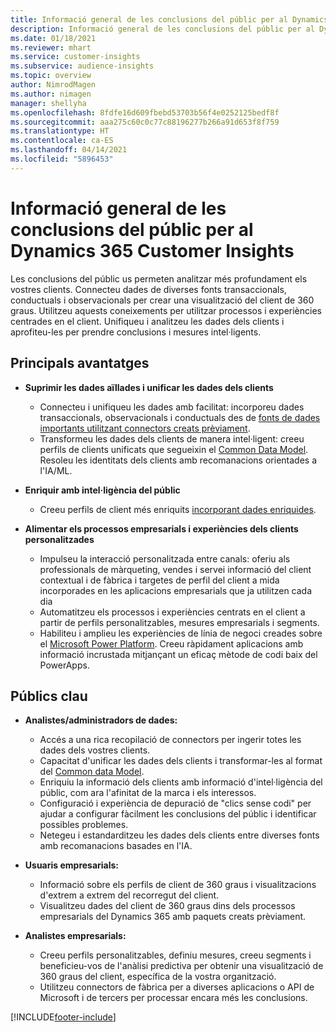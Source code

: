 ```yaml
---
title: Informació general de les conclusions del públic per al Dynamics 365 Customer Insights
description: Informació general de les conclusions del públic per al Dynamics 365 Customer Insights.
ms.date: 01/18/2021
ms.reviewer: mhart
ms.service: customer-insights
ms.subservice: audience-insights
ms.topic: overview
author: NimrodMagen
ms.author: nimagen
manager: shellyha
ms.openlocfilehash: 8fdfe16d609fbebd53703b56f4e0252125bedf8f
ms.sourcegitcommit: aaa275c60c0c77c88196277b266a91d653f8f759
ms.translationtype: HT
ms.contentlocale: ca-ES
ms.lasthandoff: 04/14/2021
ms.locfileid: "5896453"
---
```

# <a name="audience-insights-for-dynamics-365-customer-insights-overview"></a>Informació general de les conclusions del públic per al Dynamics 365 Customer Insights

Les conclusions del públic us permeten analitzar més profundament els vostres clients. Connecteu dades de diverses fonts transaccionals, conductuals i observacionals per crear una visualització del client de 360 graus. Utilitzeu aquests coneixements per utilitzar processos i experiències centrades en el client. Unifiqueu i analitzeu les dades dels clients i aprofiteu-les per prendre conclusions i mesures intel·ligents.

## <a name="main-benefits"></a>Principals avantatges 

- **Suprimir les dades aïllades i unificar les dades dels clients**

  - Connecteu i unifiqueu les dades amb facilitat: incorporeu dades transaccionals, observacionals i conductuals des de [fonts de dades importants utilitzant connectors creats prèviament](data-sources.md).
  - Transformeu les dades dels clients de manera intel·ligent: creeu perfils de clients unificats que segueixin el [Common Data Model](/common-data-model/). Resoleu les identitats dels clients amb recomanacions orientades a l'IA/ML.

- **Enriquir amb intel·ligència del públic**

  - Creeu perfils de client més enriquits [incorporant dades enriquides](enrichment-hub.md).  

- **Alimentar els processos empresarials i experiències dels clients personalitzades**

  - Impulseu la interacció personalitzada entre canals: oferiu als professionals de màrqueting, vendes i servei informació del client contextual i de fàbrica i targetes de perfil del client a mida incorporades en les aplicacions empresarials que ja utilitzen cada dia
  - Automatitzeu els processos i experiències centrats en el client a partir de perfils personalitzables, mesures empresarials i segments.
  - Habiliteu i amplieu les experiències de línia de negoci creades sobre el [Microsoft Power Platform](https://powerplatform.microsoft.com/). Creeu ràpidament aplicacions amb informació incrustada mitjançant un eficaç mètode de codi baix del PowerApps.  

## <a name="key-audiences"></a>Públics clau

- **Analistes/administradors de dades:**

  - Accés a una rica recopilació de connectors per ingerir totes les dades dels vostres clients.
  - Capacitat d'unificar les dades dels clients i transformar-les al format del [Common data Model](/common-data-model/).
  - Enriquiu la informació dels clients amb informació d'intel·ligència del públic, com ara l'afinitat de la marca i els interessos.
  - Configuració i experiència de depuració de "clics sense codi" per ajudar a configurar fàcilment les conclusions del públic i identificar possibles problemes.
  - Netegeu i estandarditzeu les dades dels clients entre diverses fonts amb recomanacions basades en l'IA.  

- **Usuaris empresarials:**

  - Informació sobre els perfils de client de 360 graus i visualitzacions d'extrem a extrem del recorregut del client.
  - Visualitzeu dades del client de 360 graus dins dels processos empresarials del Dynamics 365 amb paquets creats prèviament.

- **Analistes empresarials:**

  - Creeu perfils personalitzables, definiu mesures, creeu segments i beneficieu-vos de l'anàlisi predictiva per obtenir una visualització de 360 graus del client, específica de la vostra organització.  
  - Utilitzeu connectors de fàbrica per a diverses aplicacions o API de Microsoft i de tercers per processar encara més les conclusions.


[!INCLUDE[footer-include](../includes/footer-banner.md)]